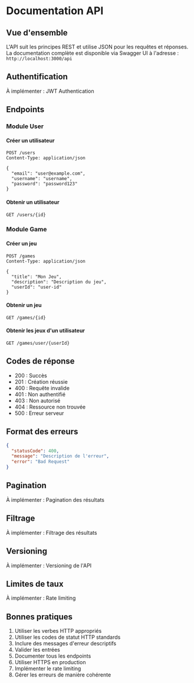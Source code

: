 # Documentation API

## Vue d'ensemble

L'API suit les principes REST et utilise JSON pour les requêtes et réponses. La documentation complète est disponible via Swagger UI à l'adresse : `http://localhost:3000/api`

## Authentification

À implémenter : JWT Authentication

## Endpoints

### Module User

#### Créer un utilisateur
```http
POST /users
Content-Type: application/json

{
  "email": "user@example.com",
  "username": "username",
  "password": "password123"
}
```

#### Obtenir un utilisateur
```http
GET /users/{id}
```

### Module Game

#### Créer un jeu
```http
POST /games
Content-Type: application/json

{
  "title": "Mon Jeu",
  "description": "Description du jeu",
  "userId": "user-id"
}
```

#### Obtenir un jeu
```http
GET /games/{id}
```

#### Obtenir les jeux d'un utilisateur
```http
GET /games/user/{userId}
```

## Codes de réponse

- 200 : Succès
- 201 : Création réussie
- 400 : Requête invalide
- 401 : Non authentifié
- 403 : Non autorisé
- 404 : Ressource non trouvée
- 500 : Erreur serveur

## Format des erreurs

```json
{
  "statusCode": 400,
  "message": "Description de l'erreur",
  "error": "Bad Request"
}
```

## Pagination

À implémenter : Pagination des résultats

## Filtrage

À implémenter : Filtrage des résultats

## Versioning

À implémenter : Versioning de l'API

## Limites de taux

À implémenter : Rate limiting

## Bonnes pratiques

1. Utiliser les verbes HTTP appropriés
2. Utiliser les codes de statut HTTP standards
3. Inclure des messages d'erreur descriptifs
4. Valider les entrées
5. Documenter tous les endpoints
6. Utiliser HTTPS en production
7. Implémenter le rate limiting
8. Gérer les erreurs de manière cohérente
